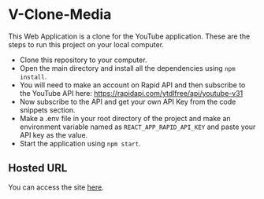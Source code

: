 # V-Clone-Media 

This Web Application is a clone for the YouTube application. These are the steps to run this project on your local computer.

- Clone this repository to your computer.
- Open the main directory and install all the dependencies using `npm install`.
- You will need to make an account on Rapid API and then subscribe to the YouTube API here: https://rapidapi.com/ytdlfree/api/youtube-v31
- Now subscribe to the API and get your own API Key from the code snippets section.
- Make a .env file in your root directory of the project and make an environment variable named as `REACT_APP_RAPID_API_KEY` and paste your API key as the value.
- Start the application using `npm start`.


## Hosted URL

You can access the site [here](https://v-clone-media.netlify.app).
